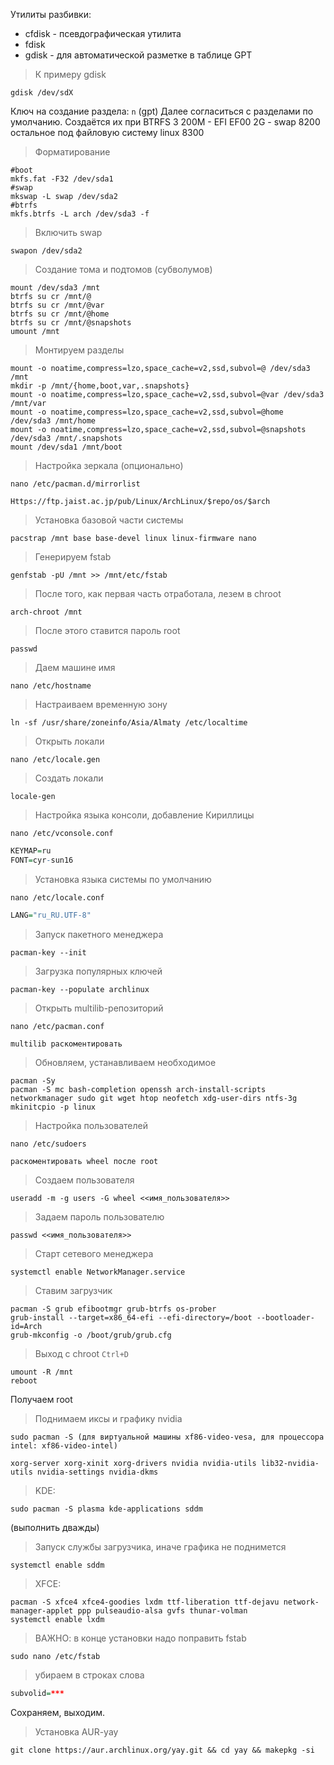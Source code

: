 Утилиты разбивки:
- cfdisk - псевдографическая утилита
- fdisk
- gdisk - для автоматической разметке в таблице GPT

>К примеру gdisk
```shell
gdisk /dev/sdX
```
Ключ на создание раздела: `n` (gpt)
Далее согласиться с разделами по умолчанию. Создаётся их при BTRFS 3
200M - EFI EF00
2G - swap 8200
остальное под файловую систему linux 8300

>Форматирование
```shell
#boot
mkfs.fat -F32 /dev/sda1
#swap
mkswap -L swap /dev/sda2
#btrfs
mkfs.btrfs -L arch /dev/sda3 -f
```

>Включить swap 
```shell
swapon /dev/sda2
```

>Создание тома и подтомов (субволумов)
```shell
mount /dev/sda3 /mnt
btrfs su cr /mnt/@
btrfs su cr /mnt/@var
btrfs su cr /mnt/@home
btrfs su cr /mnt/@snapshots
umount /mnt
```

>Монтируем разделы
```shell
mount -o noatime,compress=lzo,space_cache=v2,ssd,subvol=@ /dev/sda3 /mnt
mkdir -p /mnt/{home,boot,var,.snapshots}
mount -o noatime,compress=lzo,space_cache=v2,ssd,subvol=@var /dev/sda3 /mnt/var
mount -o noatime,compress=lzo,space_cache=v2,ssd,subvol=@home /dev/sda3 /mnt/home
mount -o noatime,compress=lzo,space_cache=v2,ssd,subvol=@snapshots /dev/sda3 /mnt/.snapshots
mount /dev/sda1 /mnt/boot
```

>Настройка зеркала (опционально)
```shell
nano /etc/pacman.d/mirrorlist
```

`Https://ftp.jaist.ac.jp/pub/Linux/ArchLinux/$repo/os/$arch`

>Установка базовой части системы
```shell
pacstrap /mnt base base-devel linux linux-firmware nano
```

>Генерируем fstab
```shell
genfstab -pU /mnt >> /mnt/etc/fstab
```

>После того, как первая часть отработала, лезем в chroot
```shell
arch-chroot /mnt
```

>После этого ставится пароль root
```shell
passwd
```

>Даем машине имя
```shell
nano /etc/hostname
```

>Настраиваем временную зону
```shell
ln -sf /usr/share/zoneinfo/Asia/Almaty /etc/localtime
```

>Открыть локали
```shell
nano /etc/locale.gen
```

>Создать локали
```shell
locale-gen
```

>Настройка языка консоли, добавление Кириллицы
```shell
nano /etc/vconsole.conf
```

```q
KEYMAP=ru
FONT=cyr-sun16
```

>Установка языка системы по умолчанию
```shell
nano /etc/locale.conf
```

```q
LANG="ru_RU.UTF-8"
```

>Запуск пакетного менеджера
```shell
pacman-key --init
```

>Загрузка популярных ключей
```shell
pacman-key --populate archlinux
```

>Открыть multilib-репозиторий
```shell
nano /etc/pacman.conf
```
`multilib раскоментировать`

> Обновляем, устанавливаем необходимое
```shell
pacman -Sy
pacman -S mc bash-completion openssh arch-install-scripts networkmanager sudo git wget htop neofetch xdg-user-dirs ntfs-3g
mkinitcpio -p linux
```

>Настройка пользователей
```
nano /etc/sudoers
```
`раскоментировать wheel после root`

>Создаем пользователя
```shell
useradd -m -g users -G wheel <<имя_пользователя>>
```

>Задаем пароль пользователю
```shell
passwd <<имя_пользователя>>
```

>Старт сетевого менеджера
```shell
systemctl enable NetworkManager.service
```

>Ставим загрузчик
```shell
pacman -S grub efibootmgr grub-btrfs os-prober
grub-install --target=x86_64-efi --efi-directory=/boot --bootloader-id=Arch
grub-mkconfig -o /boot/grub/grub.cfg
```

>Выход с chroot
`Ctrl+D`
```shell
umount -R /mnt
reboot
```
Получаем root

>Поднимаем иксы и графику nvidia
```shell
sudo pacman -S (для виртуальной машины xf86-video-vesa, для процессора intel: xf86-video-intel)

xorg-server xorg-xinit xorg-drivers nvidia nvidia-utils lib32-nvidia-utils nvidia-settings nvidia-dkms
```

>KDE: 
```shell
sudo pacman -S plasma kde-applications sddm
```
(выполнить дважды)

>Запуск службы загрузчика, иначе графика не поднимется
```shell
systemctl enable sddm
```

>XFCE: 
```shell
pacman -S xfce4 xfce4-goodies lxdm ttf-liberation ttf-dejavu network-manager-applet ppp pulseaudio-alsa gvfs thunar-volman
systemctl enable lxdm
```

> ВАЖНО: в конце установки надо поправить fstab
```shell
sudo nano /etc/fstab
```

>убираем в строках слова
```q
subvolid=***
```
Сохраняем, выходим.

>Установка AUR-yay
```shell
git clone https://aur.archlinux.org/yay.git && cd yay && makepkg -si
```